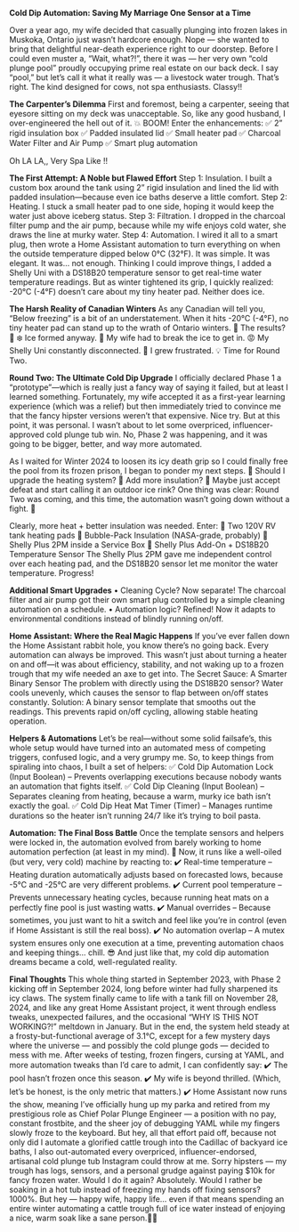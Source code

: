 **Cold Dip Automation: Saving My Marriage One Sensor at a Time**

Over a year ago, my wife decided that casually plunging into frozen lakes in Muskoka, Ontario just wasn’t hardcore enough. Nope — she wanted to bring that delightful near-death experience right to our doorstep.
Before I could even muster a, “Wait, what?!”, there it was — her very own “cold plunge pool” proudly occupying prime real estate on our back deck.
I say “pool,” but let’s call it what it really was — a livestock water trough. That’s right. The kind designed for cows, not spa enthusiasts. Classy!!

  
**The Carpenter’s Dilemma**
First and foremost, being a carpenter, seeing that eyesore sitting on my deck was unacceptable. So, like any good husband, I over-engineered the hell out of it.
💥 BOOM! Enter the enhancements:
✅ 2” rigid insulation box
✅ Padded insulated lid
✅ Small heater pad
✅ Charcoal Water Filter and Air Pump
✅ Smart plug automation

Oh LA LA,, Very Spa Like !!
   

**The First Attempt: A Noble but Flawed Effort**
Step 1: Insulation. I built a custom box around the tank using 2” rigid insulation and lined the lid with padded insulation—because even ice baths deserve a little comfort.
Step 2: Heating. I stuck a small heater pad to one side, hoping it would keep the water just above iceberg status.
Step 3: Filtration. I dropped in the charcoal filter pump and the air pump, because while my wife enjoys cold water, she draws the line at murky water.
Step 4: Automation. I wired it all to a smart plug, then wrote a Home Assistant automation to turn everything on when the outside temperature dipped below 0°C (32°F).
It was simple. It was elegant. It was... not enough.
Thinking I could improve things, I added a Shelly Uni with a DS18B20 temperature sensor to get real-time water temperature readings. But as winter tightened its grip, I quickly realized:
-20°C (-4°F) doesn’t care about my tiny heater pad.
Neither does ice.

**The Harsh Reality of Canadian Winters**
As any Canadian will tell you, “Below freezing” is a bit of an understatement. When it hits -20°C (-4°F), no tiny heater pad can stand up to the wrath of Ontario winters.
🚨 The results? 🚨
❄️ Ice formed anyway.
💪 My wife had to break the ice to get in.
😡 My Shelly Uni constantly disconnected.
😤 I grew frustrated.
💡 Time for Round Two.

**Round Two: The Ultimate Cold Dip Upgrade**
I officially declared Phase 1 a “prototype”—which is really just a fancy way of saying it failed, but at least I learned something.
Fortunately, my wife accepted it as a first-year learning experience (which was a relief) but then immediately tried to convince me that the fancy hipster versions weren’t that expensive.
Nice try. But at this point, it was personal.
I wasn’t about to let some overpriced, influencer-approved cold plunge tub win. No, Phase 2 was happening, and it was going to be bigger, better, and way more automated.

As I waited for Winter 2024 to loosen its icy death grip so I could finally free the pool from its frozen prison, I began to ponder my next steps.
💭 Should I upgrade the heating system?
💭 Add more insulation?
💭 Maybe just accept defeat and start calling it an outdoor ice rink?
One thing was clear: Round Two was coming, and this time, the automation wasn’t going down without a fight. 🚀

Clearly, more heat + better insulation was needed. Enter:
🔹 Two 120V RV tank heating pads 
🔹 Bubble-Pack Insulation (NASA-grade, probably)
🔹 Shelly Plus 2PM inside a Service Box 
🔹 Shelly Plus Add-On + DS18B20 Temperature Sensor
The Shelly Plus 2PM gave me independent control over each heating pad, and the DS18B20 sensor let me monitor the water temperature. Progress!

**Additional Smart Upgrades**
•	Cleaning Cycle? Now separate! The charcoal filter and air pump got their own smart plug controlled by a simple cleaning automation on a schedule.
•	Automation logic? Refined! Now it adapts to environmental conditions instead of blindly running on/off.

**Home Assistant: Where the Real Magic Happens**
If you’ve ever fallen down the Home Assistant rabbit hole, you know there’s no going back. Every automation can always be improved. This wasn’t just about turning a heater on and off—it was about efficiency, stability, and not waking up to a frozen trough that my wife needed an axe to get into.
The Secret Sauce: A Smarter Binary Sensor
The problem with directly using the DS18B20 sensor? Water cools unevenly, which causes the sensor to flap between on/off states constantly.
Solution: A binary sensor template that smooths out the readings. This prevents rapid on/off cycling, allowing stable heating operation.

**Helpers & Automations**
Let’s be real—without some solid failsafe’s, this whole setup would have turned into an automated mess of competing triggers, confused logic, and a very grumpy me. So, to keep things from spiraling into chaos, I built a set of helpers:
✅ Cold Dip Automation Lock (Input Boolean) – Prevents overlapping executions because nobody wants an automation that fights itself.
✅ Cold Dip Cleaning (Input Boolean) – Separates cleaning from heating, because a warm, murky ice bath isn’t exactly the goal.
✅ Cold Dip Heat Mat Timer (Timer) – Manages runtime durations so the heater isn’t running 24/7 like it’s trying to boil pasta.

**Automation: The Final Boss Battle**
Once the template sensors and helpers were locked in, the automation evolved from barely working to home automation perfection (at least in my mind).
🚀 Now, it runs like a well-oiled (but very, very cold) machine by reacting to:
✔️ Real-time temperature – Heating duration automatically adjusts based on forecasted lows, because -5°C and -25°C are very different problems.
✔️ Current pool temperature – Prevents unnecessary heating cycles, because running heat mats on a perfectly fine pool is just wasting watts.
✔️ Manual overrides – Because sometimes, you just want to hit a switch and feel like you’re in control (even if Home Assistant is still the real boss).
✔️ No automation overlap – A mutex system ensures only one execution at a time, preventing automation chaos and keeping things… chill. 😎
And just like that, my cold dip automation dreams became a cold, well-regulated reality.

**Final Thoughts**
This whole thing started in September 2023, with Phase 2 kicking off in September 2024, long before winter had fully sharpened its icy claws. The system finally came to life with a tank fill on November 28, 2024, and like any great Home Assistant project, it went through endless tweaks, unexpected failures, and the occasional “WHY IS THIS NOT WORKING?!” meltdown in January.
But in the end, the system held steady at a frosty-but-functional average of 3.1°C, except for a few mystery days where the universe — and possibly the cold plunge gods — decided to mess with me.
After weeks of testing, frozen fingers, cursing at YAML, and more automation tweaks than I’d care to admit, I can confidently say:
✔️ The pool hasn’t frozen once this season.
✔️ My wife is beyond thrilled. (Which, let’s be honest, is the only metric that matters.)
✔️ Home Assistant now runs the show, meaning I’ve officially hung up my parka and retired from my prestigious role as Chief Polar Plunge Engineer — a position with no pay, constant frostbite, and the sheer joy of debugging YAML while my fingers slowly froze to the keyboard.
But hey, all that effort paid off, because not only did I automate a glorified cattle trough into the Cadillac of backyard ice baths, I also out-automated every overpriced, influencer-endorsed, artisanal cold plunge tub Instagram could throw at me. Sorry hipsters — my trough has logs, sensors, and a personal grudge against paying $10k for fancy frozen water.
Would I do it again? Absolutely.
Would I rather be soaking in a hot tub instead of freezing my hands off fixing sensors? 1000%.
But hey — happy wife, happy life… even if that means spending an entire winter automating a cattle trough full of ice water instead of enjoying a nice, warm soak like a sane person.🥶😂

 

